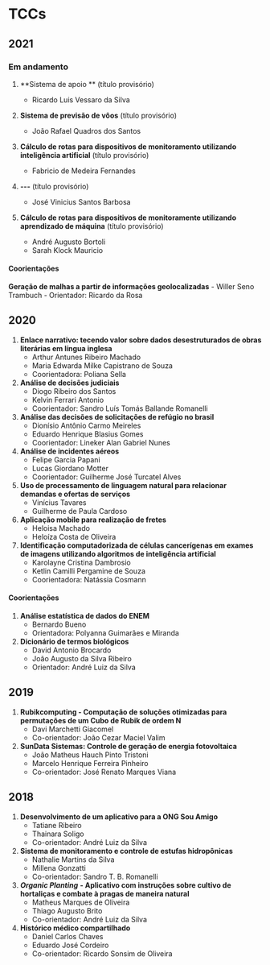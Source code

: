 # TCCs

## 2021
### Em andamento

1. **Sistema de apoio ** (título provisório)
    - Ricardo Luis Vessaro da Silva
    
1. **Sistema de previsão de vôos** (título provisório)
    - João Rafael Quadros dos Santos
    
1. **Cálculo de rotas para dispositivos de monitoramento utilizando inteligência artificial** (título provisório)
    - Fabricio de Medeira Fernandes
    
1. **---** (título provisório)
    - José Vinicius Santos Barbosa
    
1. **Cálculo de rotas para dispositivos de monitoramente utilizando aprendizado de máquina** (título provisório)
    - André Augusto Bortoli
    - Sarah Klock Mauricio

#### Coorientações

**Geração de malhas a partir de informações geolocalizadas**
    - Willer Seno Trambuch
    - Orientador: Ricardo da Rosa


## 2020
1. **Enlace narrativo: tecendo valor sobre dados desestruturados de obras literárias em língua inglesa**
    - Arthur Antunes Ribeiro Machado
    - Maria Edwarda Milke Capistrano de Souza
    - Coorientadora: Poliana Sella
1. **Análise de decisões judiciais**
    - Diogo Ribeiro dos Santos
    - Kelvin Ferrari Antonio
    - Coorientador: Sandro Luís Tomás Ballande Romanelli
1. **Análise das decisões de solicitações de refúgio no brasil**
    - Dionísio Antônio Carmo Meireles
    - Eduardo Henrique Blasius Gomes
    - Coorientador: Lineker Alan Gabriel Nunes
1. **Análise de incidentes aéreos**
    - Felipe Garcia Papani
    - Lucas Giordano Motter
    - Coorientador: Guilherme José Turcatel Alves
1. **Uso de processamento de linguagem natural para relacionar demandas e ofertas de serviços**
    - Vinícius Tavares
    - Guilherme de Paula Cardoso
1. **Aplicação mobile para realização de fretes**
    - Heloisa Machado
    - Heloíza Costa de Oliveira
1. **Identificação computadorizada de células cancerígenas em exames de imagens utilizando algoritmos de inteligência artificial**
    - Karolayne Cristina Dambrosio
    - Ketlin Camilli Pergamine de Souza
    - Coorientadora: Natássia Cosmann


#### Coorientações
1. **Análise estatística de dados do ENEM**
    - Bernardo Bueno
    - Orientadora: Polyanna Guimarães e Miranda
1. **Dicionário de termos biológicos**
    - David Antonio Brocardo
    - João Augusto da Silva Ribeiro
    - Orientador: André Luiz da Silva    
    

## 2019
1. **Rubikcomputing - Computação de soluções otimizadas para permutações de um Cubo de Rubik de ordem N**
    - Davi Marchetti Giacomel
    - Co-orientador: João Cezar Maciel Valim
1. **SunData Sistemas: Controle de geração de energia fotovoltaica**
    - João Matheus Hauch Pinto Tristoni
    - Marcelo Henrique Ferreira Pinheiro
    - Co-orientador: José Renato Marques Viana
    
## 2018
1. **Desenvolvimento de um aplicativo para a ONG Sou Amigo**
    - Tatiane Ribeiro
    - Thainara Soligo
    - Co-orientador: André Luiz da Silva
1. **Sistema de monitoramento e controle de estufas hidropônicas**
    - Nathalie Martins da Silva
    - Millena Gonzatti
    - Co-orientador: Sandro T. B. Romanelli
1. ***Organic Planting*** **- Aplicativo com instruções sobre cultivo de hortaliças e combate à pragas de maneira natural**
    - Matheus Marques de Oliveira
    - Thiago Augusto Brito
    - Co-orientador: André Luiz da Silva
1. **Histórico médico compartilhado**
    - Daniel Carlos Chaves
    - Eduardo José Cordeiro
    - Co-orientador: Ricardo Sonsim de Oliveira